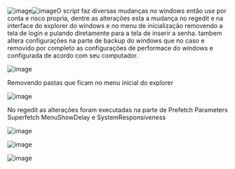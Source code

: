 ![image](https://github.com/user-attachments/assets/0d72a542-6a45-4e1f-b011-4277a918a448)![image](https://github.com/user-attachments/assets/ffcec0a3-97d7-43c9-b974-2e4314e2ae80)O script faz diversas mudanças no windows então use por conta e risco propria, dentre as alterações esta a mudança no regedit e na interface do explorer do windows e no menu de inicialização removendo a tela de login e pulando diretamente para a tela de inserir a senha. tambem altera configurações na parte de backup do windows que no caso e removido por completo as configurações de performace do windows e configurada de acordo com seu computador.

![image](https://github.com/user-attachments/assets/0a822de2-3f6e-4778-b73b-b3d709aad0a3)

Removendo pastas que ficam no menu inicial do explorer

![image](https://github.com/user-attachments/assets/0a76fc4d-add9-4cab-9f4d-aa25398a5109)

No regedit as alterações foram executadas na parte de Prefetch Parameters Superfetch MenuShowDelay e SystemResponsiveness

![image](https://github.com/user-attachments/assets/6f7f2a67-7c8a-4799-a35c-80a881e1b58f)

![image](https://github.com/user-attachments/assets/11e22fe2-5011-498d-bde0-53e70a0b7617)

![image](https://github.com/user-attachments/assets/da198e41-a8b5-40c5-9037-8b197346d210)
